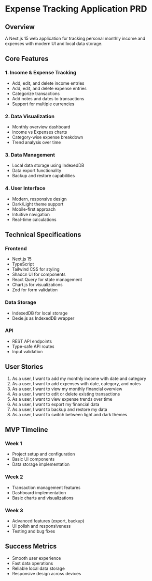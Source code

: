 # Expense Tracking Application PRD

## Overview
A Next.js 15 web application for tracking personal monthly income and expenses with modern UI and local data storage.

## Core Features

### 1. Income & Expense Tracking
- Add, edit, and delete income entries
- Add, edit, and delete expense entries
- Categorize transactions
- Add notes and dates to transactions
- Support for multiple currencies

### 2. Data Visualization
- Monthly overview dashboard
- Income vs Expenses charts
- Category-wise expense breakdown
- Trend analysis over time

### 3. Data Management
- Local data storage using IndexedDB
- Data export functionality
- Backup and restore capabilities

### 4. User Interface
- Modern, responsive design
- Dark/Light theme support
- Mobile-first approach
- Intuitive navigation
- Real-time calculations

## Technical Specifications

### Frontend
- Next.js 15
- TypeScript
- Tailwind CSS for styling
- Shadcn UI for components
- React Query for state management
- Chart.js for visualizations
- Zod for form validation

### Data Storage
- IndexedDB for local storage
- Dexie.js as IndexedDB wrapper

### API
- REST API endpoints
- Type-safe API routes
- Input validation

## User Stories

1. As a user, I want to add my monthly income with date and category
2. As a user, I want to add expenses with date, category, and notes
3. As a user, I want to view my monthly financial overview
4. As a user, I want to edit or delete existing transactions
5. As a user, I want to view expense trends over time
6. As a user, I want to export my financial data
7. As a user, I want to backup and restore my data
8. As a user, I want to switch between light and dark themes

## MVP Timeline

### Week 1
- Project setup and configuration
- Basic UI components
- Data storage implementation

### Week 2
- Transaction management features
- Dashboard implementation
- Basic charts and visualizations

### Week 3
- Advanced features (export, backup)
- UI polish and responsiveness
- Testing and bug fixes

## Success Metrics
- Smooth user experience
- Fast data operations
- Reliable local data storage
- Responsive design across devices 
